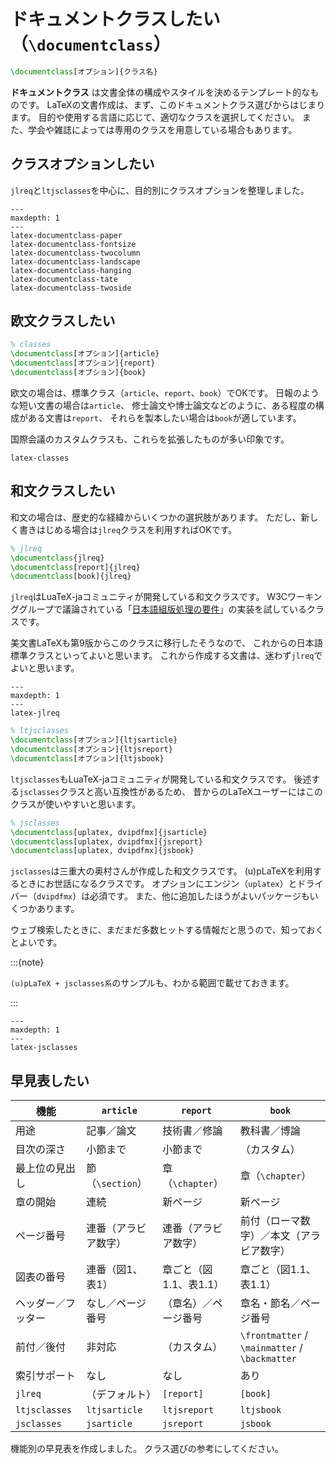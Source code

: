 # ドキュメントクラスしたい（`\documentclass`）

```latex
\documentclass[オプション]{クラス名}
```

**ドキュメントクラス** は文書全体の構成やスタイルを決めるテンプレート的なものです。
LaTeXの文書作成は、まず、このドキュメントクラス選びからはじまります。
目的や使用する言語に応じて、適切なクラスを選択してください。
また、学会や雑誌によっては専用のクラスを用意している場合もあります。

## クラスオプションしたい

`jlreq`と`ltjsclasses`を中心に、目的別にクラスオプションを整理しました。

```{toctree}
---
maxdepth: 1
---
latex-documentclass-paper
latex-documentclass-fontsize
latex-documentclass-twocolumn
latex-documentclass-landscape
latex-documentclass-hanging
latex-documentclass-tate
latex-documentclass-twoside
```

## 欧文クラスしたい

```latex
% classes
\documentclass[オプション]{article}
\documentclass[オプション]{report}
\documentclass[オプション]{book}
```

欧文の場合は、標準クラス（`article`、`report`、`book`）でOKです。
日報のような短い文書の場合は`article`、
修士論文や博士論文などのように、ある程度の構成がある文書は`report`、
それらを製本したい場合は`book`が適しています。

国際会議のカスタムクラスも、これらを拡張したものが多い印象です。

```{toctree}
latex-classes
```

## 和文クラスしたい

和文の場合は、歴史的な経緯からいくつかの選択肢があります。
ただし、新しく書きはじめる場合は`jlreq`クラスを利用すればOKです。

```latex
% jlreq
\documentclass{jlreq}
\documentclass[report]{jlreq}
\documentclass[book]{jlreq}
```

`jlreq`はLuaTeX-jaコミュニティが開発している和文クラスです。
W3Cワーキンググループで議論されている「[日本語組版処理の要件](https://www.w3.org/TR/jlreq/)」の実装を試しているクラスです。

美文書LaTeXも第9版からこのクラスに移行したそうなので、
これからの日本語標準クラスといってよいと思います。
これから作成する文書は、迷わず`jlreq`でよいと思います。

```{toctree}
---
maxdepth: 1
---
latex-jlreq
```

```latex
% ltjsclasses
\documentclass[オプション]{ltjsarticle}
\documentclass[オプション]{ltjsreport}
\documentclass[オプション]{ltjsbook}
```

`ltjsclasses`もLuaTeX-jaコミュニティが開発している和文クラスです。
後述する`jsclasses`クラスと高い互換性があるため、
昔からのLaTeXユーザーにはこのクラスが使いやすいと思います。

```latex
% jsclasses
\documentclass[uplatex, dvipdfmx]{jsarticle}
\documentclass[uplatex, dvipdfmx]{jsreport}
\documentclass[uplatex, dvipdfmx]{jsbook}
```

`jsclasses`は三重大の奥村さんが作成した和文クラスです。
(u)pLaTeXを利用するときにお世話になるクラスです。
オプションにエンジン（`uplatex`）とドライバー（`dvipdfmx`）は必須です。
また、他に追加したほうがよいパッケージもいくつかあります。

ウェブ検索したときに、まだまだ多数ヒットする情報だと思うので、知っておくとよいです。

:::{note}

``(u)pLaTeX + jsclasses系``のサンプルも、わかる範囲で載せておきます。

:::

```{toctree}
---
maxdepth: 1
---
latex-jsclasses
```

## 早見表したい

| 機能 | `article` | `report` | `book` |
|---|---|---|---|
| 用途 | 記事／論文 | 技術書／修論 | 教科書／博論 |
| 目次の深さ | 小節まで | 小節まで | （カスタム） |
| 最上位の見出し | 節（`\section`） | 章（`\chapter`） | 章（`\chapter`） |
| 章の開始 | 連続 | 新ページ | 新ページ |
| ページ番号 | 連番（アラビア数字） | 連番（アラビア数字） | 前付（ローマ数字）／本文（アラビア数字） |
| 図表の番号 | 連番（図1、表1） | 章ごと（図1.1、表1.1） | 章ごと（図1.1、表1.1） |
| ヘッダー／フッター | なし／ページ番号 | （章名）／ページ番号 | 章名・節名／ページ番号 |
| 前付／後付 | 非対応 | （カスタム） | `\frontmatter` / `\mainmatter` / `\backmatter` |
| 索引サポート | なし | なし | あり |
| `jlreq` | （デフォルト） | `[report]` | `[book]` |
| `ltjsclasses` | `ltjsarticle` | `ltjsreport` | `ltjsbook` |
| `jsclasses` | `jsarticle` | `jsreport` | `jsbook` |

機能別の早見表を作成しました。
クラス選びの参考にしてください。
